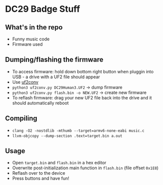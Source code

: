 # DC29 Badge Stuff

## What's in the repo
+ Funny music code
+ Firmware used

## Dumping/flashing the firmware
+ To access firmware: hold down bottom right button when pluggin into USB - a drive with a UF2 file should appear
+ Use [uf2conv](https://github.com/microsoft/uf2/blob/master/utils/uf2conv.py)
+ `python3 uf2conv.py DC29Human3.UF2` -> dump firmware
+ `python3 uf2conv.py flash.bin -o NEW.UF2` -> create new firmware
+ To reflash firmware: drag your new UF2 file back into the drive and it should automatically reboot

## Compiling
+ `clang -O2 -nostdlib -mthumb --target=armv6-none-eabi music.c`
+ `llvm-objcopy --dump-section .text=target.bin a.out`

## Usage
+ Open `target.bin` and `flash.bin` in a hex editor
+ Overwrite post-initialization main function in `flash.bin` (file offset `0x1E8`)
+ Reflash over to the device 
+ Press buttons and have fun!
